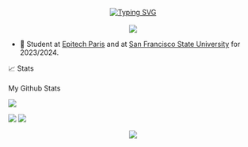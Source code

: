 <p align="center">
<a href="https://github.com/TheRealPad">
    <img src="https://readme-typing-svg.demolab.com?font=Georgia&size=18&duration=2000&pause=100&multiline=true&width=500&height=80&lines=Pierre-Alexandre+Delgado;Student+Software+Engineer;Fullstack+%7C+DevOps+%7C+Android+%7C+Database+%7C+Blockchain" alt="Typing SVG" />
</a>
<br/>

<br/> 

<a href="https://github.com/drkostas">
    <img src="https://github-stats-alpha.vercel.app/api?username=TheRealPad&cc=22272e&tc=37BCF6&ic=fff&bc=0000">
</a>

</p>

* 📖 Student at [Epitech Paris](https://www.epitech.eu/) and at [San Francisco State University](https://www.sfsu.edu/) for 2023/2024. 

<summary>📈 Stats</summary>
<br>
My Github Stats

![](http://github-profile-summary-cards.vercel.app/api/cards/profile-details?username=TheRealPad&theme=dracula) 

![](http://github-profile-summary-cards.vercel.app/api/cards/repos-per-language?username=TheRealPad&theme=dracula) 
![](http://github-profile-summary-cards.vercel.app/api/cards/most-commit-language?username=TheRealPad&theme=dracula)

<p align="center">
  <a href="https://github.com/wervlad">
    <img src="https://komarev.com/ghpvc/?username=TheRealPad&color=blue&style=flat)" />
  </a>
</p>


